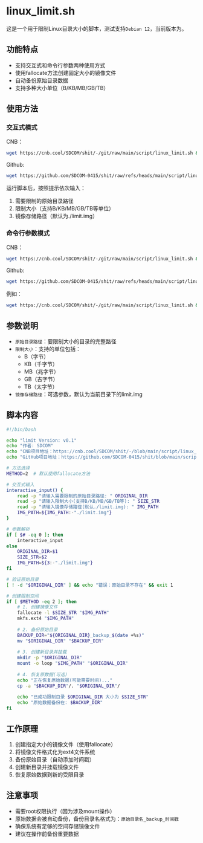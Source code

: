 # linux_limit.sh

这是一个用于限制Linux目录大小的脚本，测试支持`Debian 12`，当前版本为<Badge type="tip" text="v1.0" />。

## 功能特点

- 支持交互式和命令行参数两种使用方式
- 使用fallocate方法创建固定大小的镜像文件
- 自动备份原始目录数据
- 支持多种大小单位（B/KB/MB/GB/TB）

## 使用方法

### 交互式模式

CNB：
```bash
wget https://cnb.cool/SDCOM/shit/-/git/raw/main/script/linux_limit.sh && sudo chmod +x ./linux_limit.sh && sudo ./linux_limit.sh
```
Github:
```bash
wget https://github.com/SDCOM-0415/shit/raw/refs/heads/main/script/linux_limit.sh && sudo chmod +x ./linux_limit.sh && sudo ./linux_limit.sh
```

运行脚本后，按照提示依次输入：
1. 需要限制的原始目录路径
2. 限制大小（支持B/KB/MB/GB/TB等单位）
3. 镜像存储路径（默认为./limit.img）

### 命令行参数模式

CNB：
```bash
wget https://cnb.cool/SDCOM/shit/-/git/raw/main/script/linux_limit.sh && sudo chmod +x ./linux_limit.sh && sudo ./linux_limit.sh <原始目录> <大小> <镜像存储路径> 
```
Github:
```bash
wget https://github.com/SDCOM-0415/shit/raw/refs/heads/main/script/linux_limit.sh && sudo chmod +x ./linux_limit.sh && sudo ./linux_limit.sh <原始目录> <大小> <镜像存储路径> 
```

例如：
```bash
wget https://cnb.cool/SDCOM/shit/-/git/raw/main/script/linux_limit.sh && sudo chmod +x ./linux_limit.sh && sudo ./linux_limit.sh /path/to/directory 10GB /path/to/limit.img
```

## 参数说明

- `原始目录路径`：要限制大小的目录的完整路径
- `限制大小`：支持的单位包括：
  - B（字节）
  - KB（千字节）
  - MB（兆字节）
  - GB（吉字节）
  - TB（太字节）
- `镜像存储路径`：可选参数，默认为当前目录下的limit.img

## 脚本内容
```bash
#!/bin/bash

echo "limit Version: v0.1"
echo "作者: SDCOM"
echo "CNB项目地址：https://cnb.cool/SDCOM/shit/-/blob/main/script/linux_limit.sh"
echo "GitHub项目地址：https://github.com/SDCOM-0415/shit/blob/main/script/linux_limit.sh"

# 方法选择
METHOD=2  # 默认使用fallocate方法

# 交互式输入
interactive_input() {
    read -p "请输入需要限制的原始目录路径: " ORIGINAL_DIR
    read -p "请输入限制大小(支持B/KB/MB/GB/TB等): " SIZE_STR
    read -p "请输入镜像存储路径(默认./limit.img): " IMG_PATH
    IMG_PATH=${IMG_PATH:-"./limit.img"}
}

# 参数解析
if [ $# -eq 0 ]; then
    interactive_input
else
    ORIGINAL_DIR=$1
    SIZE_STR=$2
    IMG_PATH=${3:-"./limit.img"}
fi

# 验证原始目录
[ ! -d "$ORIGINAL_DIR" ] && echo "错误：原始目录不存在" && exit 1

# 创建限制空间
if [ $METHOD -eq 2 ]; then
    # 1. 创建镜像文件
    fallocate -l $SIZE_STR "$IMG_PATH"
    mkfs.ext4 "$IMG_PATH"
    
    # 2. 备份原始目录
    BACKUP_DIR="${ORIGINAL_DIR}_backup_$(date +%s)"
    mv "$ORIGINAL_DIR" "$BACKUP_DIR"
    
    # 3. 创建新目录并挂载
    mkdir -p "$ORIGINAL_DIR"
    mount -o loop "$IMG_PATH" "$ORIGINAL_DIR"
    
    # 4. 恢复原数据(可选)
    echo "正在恢复原始数据(可能需要时间)..."
    cp -a "$BACKUP_DIR"/. "$ORIGINAL_DIR"/
    
    echo "已成功限制目录 $ORIGINAL_DIR 大小为 $SIZE_STR"
    echo "原始数据备份在: $BACKUP_DIR"
fi

```

## 工作原理

1. 创建指定大小的镜像文件（使用fallocate）
2. 将镜像文件格式化为ext4文件系统
3. 备份原始目录（自动添加时间戳）
4. 创建新目录并挂载镜像文件
5. 恢复原始数据到新的受限目录

## 注意事项

- 需要root权限执行（因为涉及mount操作）
- 原始数据会被自动备份，备份目录名格式为：`原始目录名_backup_时间戳`
- 确保系统有足够的空间存储镜像文件
- 建议在操作前备份重要数据
